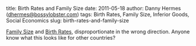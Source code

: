title: Birth Rates and Family Size
date: 2011-05-18
author: Danny Hermes (dhermes@bossylobster.com)
tags: Birth Rates, Family Size, Inferior Goods, Social Economics
slug: birth-rates-and-family-size

[Family Size][1] and [Birth Rates][2],
disproportionate in the wrong direction. Anyone know what this looks
like for other countries?

[1]: http://www.russellsage.org/research/social-inequality/chartbook/income-inequality-households-children/children-by-income
[2]: http://mjperry.blogspot.com/2008/08/if-you-subsidize-something-you-get-more.html
